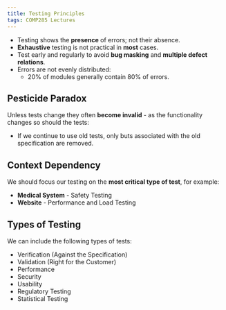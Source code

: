 ```yaml
---
title: Testing Principles
tags: COMP285 Lectures
---
```


* Testing shows the **presence** of errors; not their absence.
* **Exhaustive** testing is not practical in **most** cases.
* Test early and regularly to avoid **bug masking** and **multiple defect relations**.
* Errors are not evenly distributed:
	* 20% of modules generally contain 80% of errors.
	
## Pesticide Paradox
Unless tests change they often **become invalid** - as the functionality changes so should the tests:

* If we continue to use old tests, only buts associated with the old specification are removed.

## Context Dependency
We should focus our testing on the **most critical type of test**, for example:

* **Medical System** - Safety Testing
* **Website** - Performance and Load Testing

## Types of Testing
We can include the following types of tests:

* Verification (Against the Specification)
* Validation (Right for the Customer)
* Performance
* Security
* Usability
* Regulatory Testing
* Statistical Testing